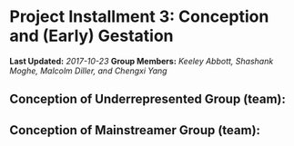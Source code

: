 # Project Installment 3: Conception and (Early) Gestation

**Last Updated:** *2017-10-23*
**Group Members:** *Keeley Abbott, Shashank Moghe, Malcolm Diller, and Chengxi Yang*

## Conception of Underrepresented Group (team):


## Conception of Mainstreamer Group (team):
